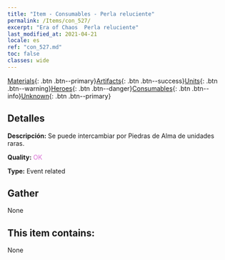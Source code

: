 ```yaml
---
title: "Item - Consumables - Perla reluciente"
permalink: /Items/con_527/
excerpt: "Era of Chaos  Perla reluciente"
last_modified_at: 2021-04-21
locale: es
ref: "con_527.md"
toc: false
classes: wide
---
```

 [Materials](/es/Items/){: .btn .btn--primary}[Artifacts](/es/Items/Artifacts/){: .btn .btn--success}[Units](/es/Items/Units/){: .btn .btn--warning}[Heroes](/es/Items/Heroes/){: .btn .btn--danger}[Consumables](/es/Items/Consumables/){: .btn .btn--info}[Unknown](/es/Items/Unknown/){: .btn .btn--primary}

## Detalles
 **Descripción:** Se puede intercambiar por Piedras de Alma de unidades raras.

 **Quality:** <span style="color: #DA70D6">OK</span>

 **Type:** Event related

## Gather

  None

## This item contains:

  None

